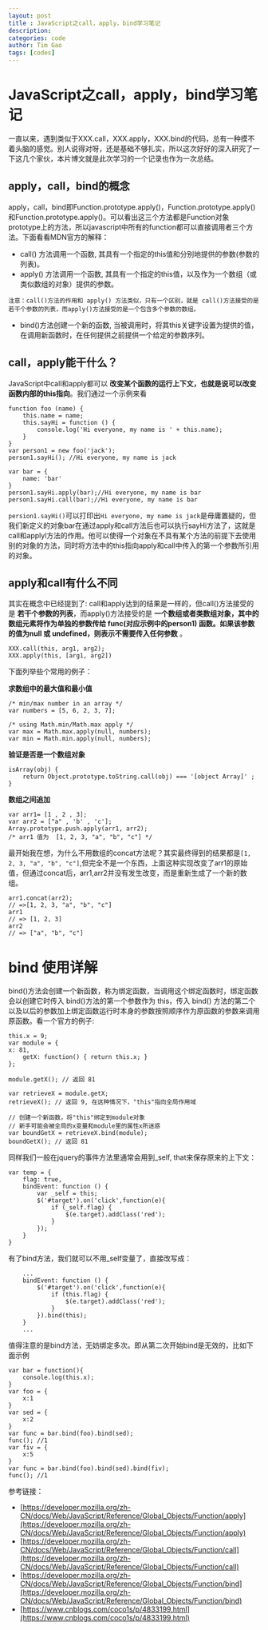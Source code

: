 ```yaml
---
layout: post
title : JavaScript之call，apply，bind学习笔记
description: 
categories: code
author: Tim Gao
tags: [codes]
---
```


# JavaScript之call，apply，bind学习笔记

一直以来，遇到类似于XXX.call，XXX.apply，XXX.bind的代码，总有一种摸不着头脑的感觉。别人说得对呀，还是基础不够扎实，所以这次好好的深入研究了一下这几个家伙，本片博文就是此次学习的一个记录也作为一次总结。

## apply，call，bind的概念

apply，call，bind即Function.prototype.apply()，Function.prototype.apply()和Function.prototype.apply()。可以看出这三个方法都是Function对象prototype上的方法，所以javascript中所有的function都可以直接调用者三个方法。下面看看MDN官方的解释：

* call() 方法调用一个函数, 其具有一个指定的this值和分别地提供的参数(参数的列表)。
* apply() 方法调用一个函数, 其具有一个指定的this值，以及作为一个数组（或类似数组的对象）提供的参数。
> 
    注意：call()方法的作用和 apply() 方法类似，只有一个区别，就是 call()方法接受的是若干个参数的列表，而apply()方法接受的是一个包含多个参数的数组。
* bind()方法创建一个新的函数, 当被调用时，将其this关键字设置为提供的值，在调用新函数时，在任何提供之前提供一个给定的参数序列。

## call，apply能干什么？

JavaScript中call和apply都可以 **改变某个函数的运行上下文，也就是说可以改变函数内部的this指向**。我们通过一个示例来看

    function foo (name) {
        this.name = name;
        this.sayHi = function () {
            console.log('Hi everyone, my name is ' + this.name);
        }
    }
    var person1 = new foo('jack');
    person1.sayHi(); //Hi everyone, my name is jack

    var bar = {
        name: 'bar'
    }
    person1.sayHi.apply(bar);//Hi everyone, my name is bar
    person1.sayHi.call(bar);//Hi everyone, my name is bar

`persion1.sayHi()`可以打印出`Hi everyone, my name is jack`是毋庸置疑的，但我们新定义的对象bar在通过apply和call方法后也可以执行sayHi方法了，这就是call和applyl方法的作用。他可以使得一个对象在不具有某个方法的前提下去使用别的对象的方法，同时将方法中的this指向apply和call中传入的第一个参数所引用的对象。

## apply和call有什么不同

其实在概念中已经提到了: call和apply达到的结果是一样的，但call()方法接受的是 **若干个参数的列表**，而apply()方法接受的是 **一个数组或者类数组对象，其中的数组元素将作为单独的参数传给 func(对应示例中的person1) 函数。如果该参数的值为null 或 undefined，则表示不需要传入任何参数** 。

    XXX.call(this, arg1, arg2);
    XXX.apply(this, [arg1, arg2])

下面列举些个常用的例子：

**求数组中的最大值和最小值**

    /* min/max number in an array */
    var numbers = [5, 6, 2, 3, 7];

    /* using Math.min/Math.max apply */
    var max = Math.max.apply(null, numbers);
    var min = Math.min.apply(null, numbers);

**验证是否是一个数组对象**

    isArray(obj) {
        return Object.prototype.toString.call(obj) === '[object Array]' ;
    }

**数组之间追加**

    var arr1= [1 , 2 , 3];
    var arr2 = ["a" , 'b' , 'c'];
    Array.prototype.push.apply(arr1, arr2);
    /* arr1 值为  [1, 2, 3, "a", "b", "c"] */

最开始我在想，为什么不用数组的concat方法呢？其实最终得到的结果都是`[1, 2, 3, "a", "b", "c"]`,但完全不是一个东西，上面这种实现改变了arr1的原始值，但通过concat后，arr1,arr2并没有发生改变，而是重新生成了一个新的数组。

    arr1.concat(arr2);
    // =>[1, 2, 3, "a", "b", "c"]
    arr1
    // => [1, 2, 3]
    arr2
    // => ["a", "b", "c"]

# bind 使用详解

bind()方法会创建一个新函数，称为绑定函数，当调用这个绑定函数时，绑定函数会以创建它时传入 bind()方法的第一个参数作为 this，传入 bind() 方法的第二个以及以后的参数加上绑定函数运行时本身的参数按照顺序作为原函数的参数来调用原函数。看一个官方的例子:

    this.x = 9; 
    var module = {
    x: 81,
        getX: function() { return this.x; }
    };

    module.getX(); // 返回 81

    var retrieveX = module.getX;
    retrieveX(); // 返回 9, 在这种情况下，"this"指向全局作用域

    // 创建一个新函数，将"this"绑定到module对象
    // 新手可能会被全局的x变量和module里的属性x所迷惑
    var boundGetX = retrieveX.bind(module);
    boundGetX(); // 返回 81

同样我们一般在jquery的事件方法里通常会用到_self, that来保存原来的上下文：

    var temp = {
        flag: true,
        bindEvent: function () {
            var _self = this;
            $('#target').on('click',function(e){
                if (_self.flag) {
                    $(e.target).addClass('red');
                }
            });
        }
    }

有了bind方法，我们就可以不用_self变量了，直接改写成：

        ...
        bindEvent: function () {
            $('#target').on('click',function(e){
                if (this.flag) {
                    $(e.target).addClass('red');
                }
            }).bind(this);
        }
        ...

值得注意的是bind方法，无妨绑定多次。即从第二次开始bind是无效的，比如下面示例

    var bar = function(){
        console.log(this.x);
    }
    var foo = {
        x:1
    }
    var sed = {
        x:2
    }
    var func = bar.bind(foo).bind(sed);
    func(); //1
    var fiv = {
        x:5
    }
    var func = bar.bind(foo).bind(sed).bind(fiv);
    func(); //1

参考链接：

* [https://developer.mozilla.org/zh-CN/docs/Web/JavaScript/Reference/Global_Objects/Function/apply](https://developer.mozilla.org/zh-CN/docs/Web/JavaScript/Reference/Global_Objects/Function/apply)
* [https://developer.mozilla.org/zh-CN/docs/Web/JavaScript/Reference/Global_Objects/Function/call](https://developer.mozilla.org/zh-CN/docs/Web/JavaScript/Reference/Global_Objects/Function/call)
* [https://developer.mozilla.org/zh-CN/docs/Web/JavaScript/Reference/Global_Objects/Function/bind](https://developer.mozilla.org/zh-CN/docs/Web/JavaScript/Reference/Global_Objects/Function/bind)
* [https://www.cnblogs.com/coco1s/p/4833199.html](https://www.cnblogs.com/coco1s/p/4833199.html)